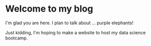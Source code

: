 # Welcome to my blog

I'm glad you are here. I plan to talk about ... purple elephants!

Just kidding, I'm hoping to make a website to host my data science bootcamp.
